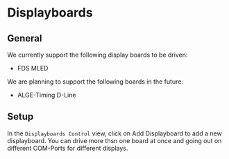 ﻿# Displayboards

## General

We currently support the following display boards to be driven: 

* FDS MLED

We are planning to support the following boards in the future: 

* ALGE-Timing D-Line

## Setup

In the `Displayboards Control` view, click on Add Displayboard to add a new displayboard. You can drive more thsn one board at once and going out on different COM-Ports for different displays.

